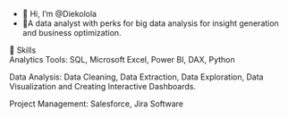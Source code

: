 - 👋 Hi, I’m @Diekolola
- 👀A data analyst with perks for big data analysis for insight generation and business optimization.

📌 Skills     
  Analytics Tools: SQL, Microsoft Excel, Power BI, DAX, Python
  
  Data Analysis: Data Cleaning, Data Extraction, Data Exploration, Data Visualization and Creating Interactive Dashboards. 
  
  Project Management: Salesforce, Jira Software


<!---
Jdarien/Jdarien is a ✨ special ✨ repository because its `README.md` (this file) appears on your GitHub profile.
You can click the Preview link to take a look at your changes.
--->
